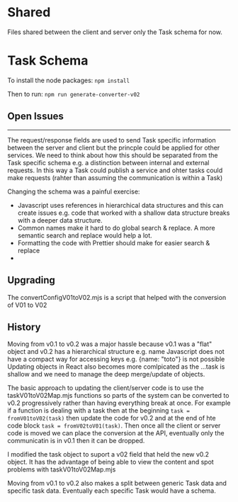 # Shared

Files shared between the client and server only the Task schema for now.
# Task Schema

To install the node packages: `npm install` 

Then to run: `npm run generate-converter-v02` 

## Open Issues
-----------
The request/response fields are used to send Task specific information between the server and client but the princple could be applied for other services. We need to think about how this should be separated from the Task specific schema e.g. a distinction between internal and external requests. In this way a Task could publish a service and ohter tasks could make requests (rahter than assuming the communication is within a Task)

Changing the schema was a painful exercise:
* Javascript uses references in hierarchical data structures and this can create issues e.g. code that worked with a shallow data structure breaks with a deeper data structure.
* Common names make it hard to do global search & replace. A more semantic search and replace would help a lot.
* Formatting the code with Prettier should make for easier search & replace
* 

## Upgrading
The convertConfigV01toV02.mjs is a script that helped with the conversion of V01 to V02

## History
Moving from v0.1 to v0.2 was a major hassle because v0.1 was a "flat" object and v0.2 has a hierarchical structure e.g. name
Javascript does not have a compact way for accessing keys e.g. {name: "toto"} is not possible
Updating objects in React also becomes more comlpicated as the ...task is shallow and we need to manage the deep merge/update of objects.

The basic approach to updating the client/server code is to use the taskV01toV02Map.mjs functions so parts of the system can be converted to v0.2 progressively rather than having everything break at once. For example if a function is dealing with a task then at the beginning `task = fromV01toV02(task)` then update the code for v0.2 and at the end of hte code block `task = fromV02toV01(task)`. Then once all the client or server code is moved we can place the conversion at the API, eventually only the communicatin is in v0.1 then it can be dropped. 

I modified the task object to suport a v02 field that held the new v0.2 object. It has the advantage of being able to view the content and spot problems with taskV01toV02Map.mjs 

Moving from v0.1 to v0.2 also makes a split between generic Task data and specific task data. Eventually each specific Task would have a schema.

